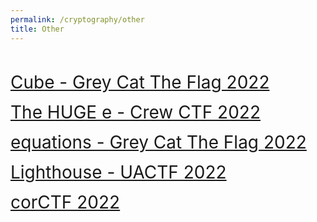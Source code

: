 ```yaml
---
permalink: /cryptography/other
title: Other
---
```


<br>

<span style="font-size:2em;">   [Cube - Grey Cat The Flag 2022](/cryptography/other/cube-greyCTF-2022)       </span> <br>


<span style="font-size:2em;">   [The HUGE e - Crew CTF 2022](/cryptography/other/the-HUGE-e-Crew-CTF-2022)       </span> <br>


<span style="font-size:2em;">   [equations - Grey Cat The Flag 2022](/cryptography/other/equations-greyCTF-2022)       </span> <br>


<span style="font-size:2em;">   [Lighthouse - UACTF 2022](/cryptography/other/Lighthouse-UACTF-2022)       </span> <br>


<span style="font-size:2em;">   [corCTF 2022](/cryptography/other/corCTF-2022)       </span> <br>
